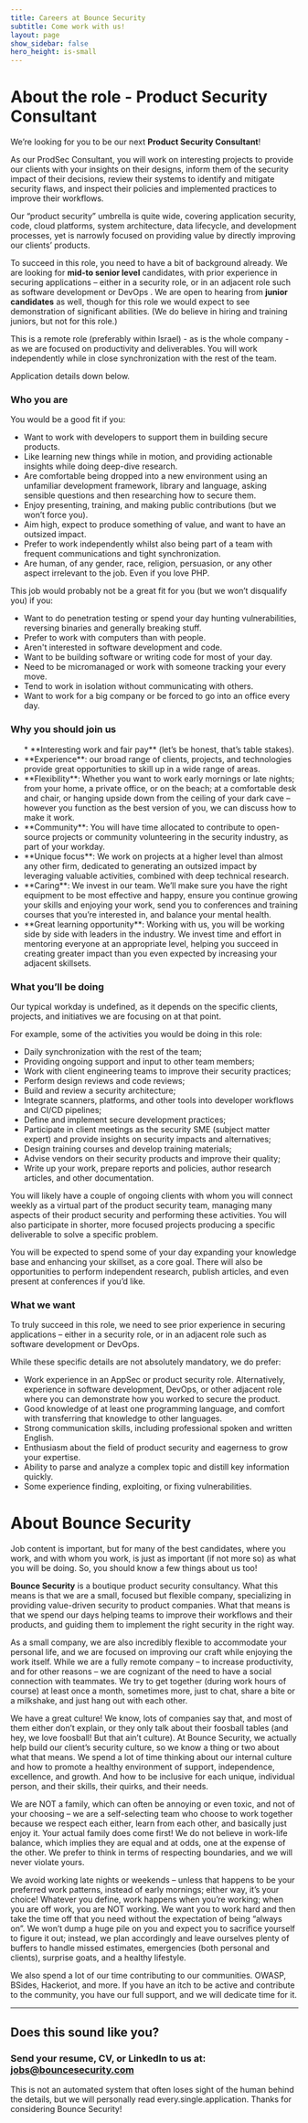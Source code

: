 ```yaml
---
title: Careers at Bounce Security
subtitle: Come work with us! 
layout: page
show_sidebar: false
hero_height: is-small
---
```



# About the role - Product Security Consultant 
We’re looking for you to be our next **Product Security Consultant**!  

As our ProdSec Consultant, you will work on interesting projects to provide our clients with your insights on their designs, inform them of the security impact of their decisions, review their systems to identify and mitigate security flaws, and inspect their policies and implemented practices to improve their workflows.   

Our “product security” umbrella is quite wide, covering application security, code, cloud platforms, system architecture, data lifecycle, and development processes, yet is narrowly focused on providing value by directly improving our clients’ products.   

To succeed in this role, you need to have a bit of background already. We are looking for **mid-to senior level** candidates, with prior experience in securing  applications – either in a security role, or in an adjacent role such as software development or DevOps . We are open to hearing from **junior candidates** as well, though for this role we would expect to see demonstration of significant abilities. (We do believe in hiring and training juniors, but not for this role.)  

This is a remote role (preferably within Israel) - as is the whole company - as we are focused on productivity and deliverables. You will work independently while in close synchronization with the rest of the team.  

Application details down below. 

### Who you are 
You would be a good fit if you: 
  *	Want to work with developers to support them in building secure products.
  *	Like learning new things while in motion, and providing actionable insights while doing deep-dive research.
  *	Are comfortable being dropped into a new environment using an unfamiliar development framework, library and language, asking sensible questions and then researching how to secure them.
  *	Enjoy presenting, training, and making public contributions (but we won’t force you). 
  *	Aim high, expect to produce something of value, and want to have an outsized impact. 
  *	Prefer to work independently whilst also being part of a team with frequent communications and tight synchronization. 
  *	Are human, of any gender, race, religion, persuasion, or any other aspect irrelevant to the job. Even if you love PHP.  

This job would probably not be a great fit for you (but we won’t disqualify you) if you:   
  *	Want to do penetration testing or spend your day hunting vulnerabilities, reversing binaries and generally breaking stuff.
  *	Prefer to work with computers than with people.
  *	Aren't interested in software development and code.
  *	Want to be building software or writing code for most of your day. 
  *	Need to be micromanaged or work with someone tracking your every move. 
  *	Tend to work in isolation without communicating with others. 
  *	Want to work for a big company or be forced to go into an office every day.



### Why you should join us 

<ul class="fa-ul">
  * <i class="fas fa-comments-dollar"></i>	**Interesting work and fair pay** (let’s be honest, that’s table stakes).
  <li class="fa-li"><i class="fas fa-crown"></i> **Experience**: our broad range of clients, projects, and technologies provide great opportunities to skill up in a wide range of areas.</li>
  <li class="fa-li"><i class="fas fa-umbrella-beach"></i> **Flexibility**: Whether you want to work early mornings or late nights; from your home, a private office, or on the beach; at a comfortable desk and chair, or hanging upside down from the ceiling of your dark cave – however you function as the best version of you, we can discuss how to make it work. </li>
  <li><span class="fa-li"><i class="fas fa-satellite-dish"></i></span> **Community**: You will have time allocated to contribute to open-source projects or community volunteering in the security industry, as part of your workday. </li>
  <li><span class="fa-li"><i class="fas fa-fingerprint"></i></span> **Unique focus**: We work on projects at a higher level than almost any other firm, dedicated to generating an outsized impact by leveraging valuable activities, combined with deep technical research. </li>
  <li><span class="fa-li"><i class="fas fa-hand-holding-heart"></i></span> **Caring**: We invest in our team. We’ll make sure you have the right equipment to be most effective and happy, ensure you continue growing your skills and enjoying your work, send you to conferences and training courses that you’re interested in, and balance your mental health. </li>
  <li><span class="fa-li"><i class="fas fa-graduation-cap"></i></span> **Great learning opportunity**: Working with us, you will be working side by side with leaders in the industry. We invest time and effort in mentoring everyone at an appropriate level, helping you succeed in creating greater impact than you even expected by increasing your adjacent skillsets.  
</ul>


### What you’ll be doing
Our typical workday is undefined, as it depends on the specific clients, projects, and initiatives we are focusing on at that point.   

For example, some of the activities you would be doing in this role:   
  *	Daily synchronization with the rest of the team;
  *	Providing ongoing support and input to other team members;
  *	Work with client engineering teams to improve their security practices;
  *	Perform design reviews and code reviews;
  *	Build and review a security architecture;
  *	Integrate scanners, platforms, and other tools into developer workflows and CI/CD pipelines;
  *	Define and implement secure development practices;
  *	Participate in client meetings as the security SME (subject matter expert) and provide insights on security impacts and alternatives;
  *	Design training courses and develop training materials;
  *	Advise vendors on their security products and improve their quality;
  *	Write up your work, prepare reports and policies, author research articles, and other documentation.

You will likely have a couple of ongoing clients with whom you will connect weekly as a virtual part of the product security team, managing many aspects of their product security and performing these activities. You will also participate in shorter, more focused projects producing a specific deliverable to solve a specific problem.  

You will be expected to spend some of your day expanding your knowledge base and enhancing your skillset, as a core goal. There will also be opportunities to perform independent research, publish articles, and even present at conferences if you’d like. 


### What we want
To truly succeed in this role, we need to see prior experience in securing applications – either in a security role, or in an adjacent role such as software development or DevOps.  

While these specific details are not absolutely mandatory, we do prefer:  
  *	Work experience in an AppSec or product security role. Alternatively, experience in software development, DevOps, or other adjacent role where you can demonstrate how you worked to secure the product.
  *	Good knowledge of at least one programming language, and comfort with transferring that knowledge to other languages.
  *	Strong communication skills, including professional spoken and written English.
  *	Enthusiasm about the field of product security and eagerness to grow your expertise. 
  *	Ability to parse and analyze a complex topic and distill key information quickly. 
  *	Some experience finding, exploiting, or fixing vulnerabilities.


# About Bounce Security
Job content is important, but for many of the best candidates, where you work, and with whom you work, is just as important (if not more so) as what you will be doing. So, you should know a few things about us too!  

**Bounce Security** is a boutique product security consultancy. What this means is that we are a small, focused but flexible company, specializing in providing value-driven security to product companies. What that means is that we spend our days helping teams to improve their workflows and their products, and guiding them to implement the right security in the right way.  

As a small company, we are also incredibly flexible to accommodate your personal life, and we are focused on improving our craft while enjoying the work itself. While we are a fully remote company – to increase productivity, and for other reasons – we are cognizant of the need to have a social connection with teammates. We try to get together (during work hours of course) at least once a month, sometimes more, just to chat, share a bite or a milkshake, and just hang out with each other.  

We have a great culture! We know, lots of companies say that, and most of them either don’t explain, or they only talk about their foosball tables (and hey, we love foosball! But that ain’t culture). At Bounce Security, we actually help build our client’s security culture, so we know a thing or two about what that means. We spend a lot of time thinking about our internal culture and how to promote a healthy environment of support, independence, excellence, and growth. And how to be inclusive for each unique, individual person, and their skills, their quirks, and their needs.  

We are NOT a family, which can often be annoying or even toxic, and not of your choosing – we are a self-selecting team who choose to work together because we respect each either, learn from each other, and basically just enjoy it. Your actual family does come first! We do not believe in work-life balance, which implies they are equal and at odds, one at the expense of the other. We prefer to think in terms of respecting boundaries, and we will never violate yours.  

We avoid working late nights or weekends – unless that happens to be your preferred work patterns, instead of early mornings; either way, it’s your choice! Whatever you define, work happens when you’re working; when you are off work, you are NOT working. We want you to work hard and then take the time off that you need without the expectation of being “always on”. We won’t dump a huge pile on you and expect you to sacrifice yourself to figure it out; instead, we plan accordingly and leave ourselves plenty of buffers to handle missed estimates, emergencies (both personal and clients), surprise goats, and a healthy lifestyle.   

We also spend a lot of our time contributing to our communities. OWASP, BSides, Hackeriot, and more. If you have an itch to be active and contribute to the community, you have our full support, and we will dedicate time for it.  

---

## Does this sound like you? 
### Send your resume, CV, or LinkedIn to us at: jobs@bouncesecurity.com 
This is not an automated system that often loses sight of the human behind the details, but we will personally read every.single.application. Thanks for considering Bounce Security! 


